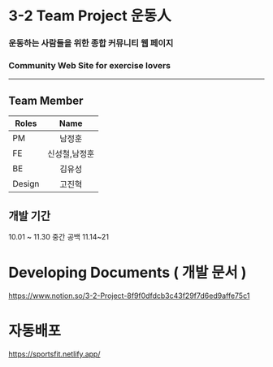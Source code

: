 # 3-2 Team Project 운동人
### 운동하는 사람들을 위한 종합 커뮤니티 웹 페이지
### Community Web Site for exercise lovers
---
## Team Member
| Roles | Name |
| ------------- |:-------------:|
| PM    | 남정훈     |
| FE    | 신성철,남정훈|
| BE    | 김유성     |
|Design | 고진혁     |

## 개발 기간
10.01 ~ 11.30
중간 공백
11.14~21

# Developing Documents ( 개발 문서 )
https://www.notion.so/3-2-Project-8f9f0dfdcb3c43f29f7d6ed9affe75c1

# 자동배포
https://sportsfit.netlify.app/

